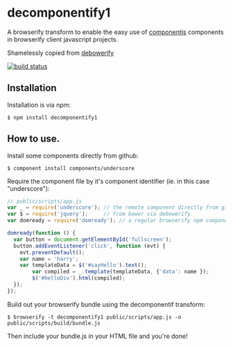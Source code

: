 # decomponentify1

A browserify transform to enable the easy use of [componentjs](https://github.com/component) components in browserify client javascript projects.

Shamelessly copied from [debowerify](https://github.com/eugeneware/debowerify)

[![build status](https://secure.travis-ci.org/frankwallis/decomponentify1.png)](http://travis-ci.org/frankwallis/decomponentify1)

## Installation

Installation is via npm:

```
$ npm install decomponentify1
```

## How to use.

Install some components directly from github:

```
$ component install components/underscore
```

Require the component file by it's component identifier (ie. in this case "underscore"):

``` js
// public/scripts/app.js
var _ = require('underscore'); // the remote component directly from github
var $ = require('jquery');     // from bower via debowerify
var domready = require('domready'); // a regular browserify npm component

domready(function () {
  var button = document.getElementById('fullscreen');
  button.addEventListener('click', function (evt) {
  	evt.preventDefault();
    var name = 'harry';
    var templateData = $('#sayHello').text();
        var compiled = _.template(templateData, {'data': name });
        $('#helloDiv').html(compiled);
  });
});
```

Build out your browserify bundle using the decomponentif transform:

```
$ browserify -t decomponentify1 public/scripts/app.js -o public/scripts/build/bundle.js
```

Then include your bundle.js in your HTML file and you're done!
